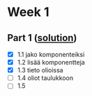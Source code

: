 # Week 1

## Part 1 ([solution](e1-5))

- [x] 1.1 jako komponenteiksi
- [x] 1.2 lisää komponentteja
- [x] 1.3 tieto olioissa
- [ ] 1.4 oliot taulukkoon
- [ ] 1.5
